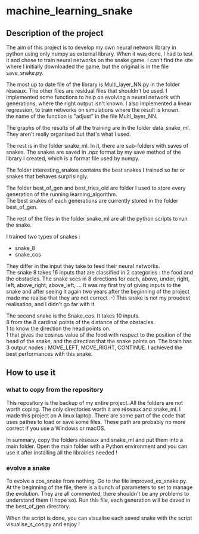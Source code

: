# machine_learning_snake

## Description of the project

The aim of this project is to develop my own neural network library in python
using only numpy as external library.
When it was done, I had to test it and chose to train neural networks on the snake 
game. I can't find the site where I initially downloaded the game, but the original is in the file save_snake.py. 


The most up to date file of the library is Multi_layer_NN.py in the folder réseaux. The other files are 
residual files that shouldn't be used.
I implemented some functions to help on evolving a neural network with generations, where the right output isn't known.
I also implemented a linear regression, to train networks on simulations where the result is known.  
the name of the function is "adjust" in the file Multi_layer_NN.

The graphs of the results of all the training are in the folder data_snake_ml.
They aren't really organised but that's what I used.

The rest is in the folder snake_ml.
In it, there are sub-folders with saves of snakes. 
The snakes are saved in .npz format by my save method of the library I created, 
which is a format file used by numpy.

The folder interesting_snakes contains the best snakes I trained so far or snakes that 
behaves surprisingly.

The folder best_of_gen and best_tries_old are folder I used to store every generation 
of the running learning_algorithm.    
The best snakes of each generations are currently stored in the folder best_of_gen.

The rest of the files in the folder snake_ml are all the python scripts to run the snake.

I trained two types of snakes :
- snake_8
- snake_cos

They differ in the input they take to feed their neural networks.  
The snake 8 takes 16 inputs that are classified in 2 categories : 
the food and the obstacles.
The snake sees in 8 directions for each, above, under, right, left, above_right, above_left, ...
It was my first try of giving inputs to the snake and after seeing it again
two years after the beginning of the project made me realise that they are not correct :-)
This snake is not my proudest realisation, and I didn't go far with it.

The second snake is the Snake_cos. It takes 10 inputs.  
8 from the 8 cardinal points of the distance of the obstacles.  
1 to know the direction the head points on.  
1 that gives the cosinus value of the food with respect to the position of the head of the snake,
and the direction that the snake points on.
The brain has 3 output nodes : MOVE_LEFT, MOVE_RIGHT, CONTINUE.
I achieved the best performances with this snake.

## How to use it

### what to copy from the repository

This repository is the backup of my entire project. All the folders are not worth coping.
The only directories worth it are réseaux and snake_ml.
I made this project on A linux laptop. 
There are some part of the code that uses pathes to load or save some files.
These path are probably no more correct if you use a Windows or macOS.


In summary, copy the folders réseaux and snake_ml and put them into a main folder.
Open the main folder with a Python environment and you can use it 
after installing all the librairies needed !

### evolve a snake

To evolve a cos_snake from nothing. Go to the file improved_ex_snake.py.  
At the beginning of the file, there is a bunch of parameters to set to manage the evolution.
They are all commented, there shouldn't be any problems to understand them (I hope so).
Run this file, each generation will be daved in the best_of_gen directory. 

When the script is done, you can visualise each saved snake with the script visualise_s_cos.py and enjoy !

